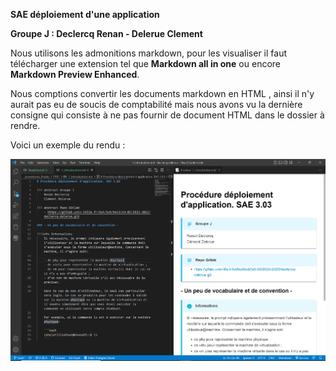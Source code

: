 **SAE déploiement d'une application**

**Groupe J : Declercq Renan - Delerue Clement**

Nous utilisons les admonitions markdown, pour les visualiser il faut télécharger une extension tel que **Markdown all in one** ou encore **Markdown Preview Enhanced**.

Nous comptions convertir les documents markdown en HTML , ainsi il n'y aurait pas eu de soucis de comptabilité mais nous avons vu la dernière consigne qui consiste à ne pas fournir de document HTML dans le dossier à rendre. 


Voici un exemple du rendu :

<img src="./images/admonitions.PNG">